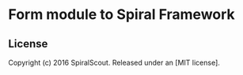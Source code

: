 # Form module to Spiral Framework

## License

Copyright (c) 2016 SpiralScout. Released under an [MIT license].
